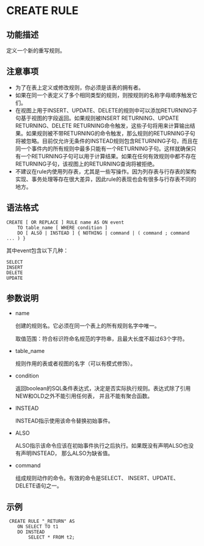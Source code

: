 # CREATE RULE<a name="ZH-CN_TOPIC_0306398142"></a>

## 功能描述<a name="section189661819135511"></a>

定义一个新的重写规则。

## 注意事项<a name="section7961133411551"></a>

-   为了在表上定义或修改规则，你必须是该表的拥有者。
-   如果在同一个表定义了多个相同类型的规则，则按规则的名称字母顺序触发它们。
-   在视图上用于INSERT、UPDATE、DELETE的规则中可以添加RETURNING子句基于视图的字段返回。如果规则被INSERT RETURNING、UPDATE RETURNING、DELETE RETURNING命令触发，这些子句将用来计算输出结果。如果规则被不带RETURNING的命令触发，那么规则的RETURNING子句将被忽略。目前仅允许无条件的INSTEAD规则包含RETURNING子句，而且在同一个事件内的所有规则中最多只能有一个RETURNING子句。这样就确保只有一个RETURNING子句可以用于计算结果。如果在任何有效规则中都不存在RETURNING子句，该视图上的RETURNING查询将被拒绝。
-   不建议在rule内使用列存表，尤其是一些写操作。因为列存表与行存表的架构实现、事务处理等存在很大差异，因此rule的表现也会有很多与行存表不同的地方。

## 语法格式<a name="section139076585551"></a>

```
CREATE [ OR REPLACE ] RULE name AS ON event
    TO table_name [ WHERE condition ]
    DO [ ALSO | INSTEAD ] { NOTHING | command | ( command ; command ... ) }
```

其中event包含以下几种：

```
SELECT
INSERT
DELETE
UPDATE
```

## 参数说明<a name="section169527814566"></a>

-   name

    创建的规则名。它必须在同一个表上的所有规则名字中唯一。

    取值范围：符合标识符命名规范的字符串，且最大长度不超过63个字符。

-   table\_name

    规则作用的表或者视图的名字（可以有模式修饰）。

-   condition

    返回boolean的SQL条件表达式，决定是否实际执行规则。表达式除了引用NEW和OLD之外不能引用任何表， 并且不能有聚合函数。

-   INSTEAD

    INSTEAD指示使用该命令替换初始事件。

-   ALSO

    ALSO指示该命令应该在初始事件执行之后执行。如果既没有声明ALSO也没有声明INSTEAD， 那么ALSO为缺省值。

-   command

    组成规则动作的命令。有效的命令是SELECT、 INSERT、UPDATE、 DELETE语句之一。


## 示例<a name="section8357162720577"></a>

```
 CREATE RULE "_RETURN" AS
    ON SELECT TO t1
    DO INSTEAD
        SELECT * FROM t2;
```

